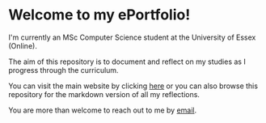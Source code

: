 # Welcome to my ePortfolio!

I'm currently an MSc Computer Science student at the University of Essex (Online).

The aim of this repository is to document and reflect on my studies as I progress through the curriculum.

You can visit the main website by clicking [here](https://sebdeol.github.io/) or you can also browse this repository for the markdown version of all my reflections.

You are more than welcome to reach out to me by [email](mailto:128300508+sebdeol@users.noreply.github.com).
